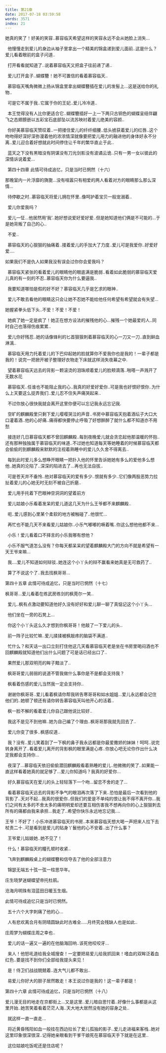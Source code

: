```yaml
---
title: 第21章
date: 2017-07-18 03:59:58
words: 3571
index: 21
---
```

<!-- deleteAbove -->


她真的笑了！好美的笑容..慕容临天希望这样的笑容永远不会从她脸上消失...





  他慢慢走到爱儿的身边从袖子里拿出一个精美的锦盒递到爱儿面前..这是什么？爱儿看着眼前的盒子问道..





  打开看看就知道了..说着慕容临天又把盒子往前递了递..





  爱儿打开盒子..蝴蝶簪！她不可置信的看着慕容临天..





  慕容临天嘴角微微上扬从锦盒里拿出蝴蝶簪插在爱儿的发髻上...这是送给你的礼物..





  可是它不属于我..它属于你的王妃..爱儿冷冷道..





  本王觉得没有人比你更适合它..蝴蝶簪插好一上一下两只古铜色的蝴蝶呈结伴翩飞之态翅膀嵌以五彩宝石底部坠以流苏映衬着爱儿绝美的容颜..





  你好美慕容临天赞叹着..一把搂住爱儿的纤纤细腰..低头掳获着爱儿的红唇..这个吻吻得好深好深弥漫着他的浓浓情深就像要把爱儿用力的融进他的身体好永不分离..爱儿迎合着好想就此时间停住让千年的繁华直止于此..





  蓝天之下没有黑暗没有阴谋没有刀光剑影没有波谲云诡..只有一男一女以彼此的深情诉说着爱...

  第四十四章 此情可待成追忆，只是当时已惘然（十六）



那晚室内一片浮靡的旖旎...没有喧嚣只有相爱的两人看着对方的眼睛那么那么深情...





  待停歇之时..慕容临天将爱儿拥在怀里..像呵护着宝贝一般宠溺着..





  爱儿你爱我吗？





  爱儿一怔...他居然用‘我’..她好想说爱好爱好爱..但是她知道他们俩是不可能的...于是她背叛了自己的心..





  不爱..





  慕容临天的心狠狠的抽痛着..搂着爱儿的手加大了力度..爱儿可是我爱你..好爱好爱....



如果我们不是仇人如果我没有误会过你你会爱我吗？





  慕容临天紧张的看着爱儿的眼睛他的眼底满是脆弱..看着如此脆弱的慕容临天爱儿真的有一刻的不忍..慕容临天你为什么要逼我..





  我要知道哪怕是假的好不好？慕容临天几乎是乞求的眼神..





  爱儿不敢去看他的眼睛这只会让她不忍她不能给他任何希望有希望就会有失望...



她握紧拳头低下头..不爱！不爱！不爱！





  她疯了她一定是疯了！她正在想方设法的摧残他的心...摧残一个她最爱的人..同时自己也落得伤痕累累..





  爱儿你好残忍..她的话像锋利的匕首狠狠刺着慕容临天的心一刀又一刀..直到鲜血淋漓..





  慕容临天用力托着爱儿的下巴仰起她的脸就算你不爱我你也是我的！一辈子都是我的！说完一把掀开被子整理好衣物走下床就这样消失夜幕之中.





  望着慕容临天远去的背影一颗滚烫的泪珠顺着爱儿的脸颊滴落..啪嗒一声溅开了无数水花





  慕容临天..任谁也不能阻止我的心..我真的好爱好爱你..可是我也好恨好恨你..为什么上天要这么捉弄我们..爱儿忍不住失声痛哭起来..





  不过你放心很快我就会离开这里你便可以忘记我永远忘记我.





  空旷的麒麟殿里只剩下爱儿嘤嘤哭泣的声音..书房中慕容临天抱着酒坛子大口大口灌着酒..他的心好痛..痛得都快要停止呼吸了好想醉醉了就什么都不知道亦不用愁





  接连好几日慕容临天都不曾回麒麟殿..每到夜晚爱儿就会贪恋起他那温暖的怀抱..还有那种独独属于慕容临天的味道..不过她也知道每天等她睡着的时候慕容临天都会偷偷的到麒麟殿来默默的注视着熟睡中的爱儿久久舍不得离去..





  每到此时爱儿多么想睁开眼睛一把扑入他的怀里告诉她她有多么的爱他多么想他..她真的沦陷了..深深的陷进去了...再也无法自拔..





  可是苍天并不垂怜..他对慕容临天的爱有多少..恨就有多少..它们像两股恶势力拉扯着爱儿的心她无时无刻不被自己折磨..





  爱儿用手托着下巴眼神空洞洞的望着前方





  爱儿姑娘小乐看着发呆的爱儿道这几天为什么王爷都不来麒麟殿..





  呃..爱儿感到心里某个柔软的地方被触碰了..他很忙...





  再忙也不能几天不来看爱儿姑娘你..小乐气嘟嘟的噘着嘴..你这么想他他都不来...





  小乐！爱儿看着口不择言的小乐我哪有想他？





  小乐不服气道怎么没有？你每天都呆呆的望着麒麟殿大门的方向不就是希望有一天王爷来嘛...





  我....爱儿不知道如何辩驳..她连这个小丫头的辩不赢看来她真是无可救药了..





  算了不说这个了..我去找枫哥哥...





第四十五章 此情可待成追忆，只是当时已惘然（十七）



枫哥哥...爱儿看着在练武房练剑的枫莞尔一笑..





  爱儿..枫有点激动要知道他好久没有好好和爱儿聊一聊了真惦记这个小丫头...





  他们坐在一旁的石凳上...





  你这个小丫头这么久才想到你枫哥哥！他敲了一下爱儿的头..





  前一阵子比较忙嘛..爱儿揉揉被枫敲疼的脑袋不满道..





  忙什么？和天话一出口立刻打住他这几天看慕容临天老是坐在书房里喝闷酒也不回麒麟殿就知道他们出什么问题了可是话已经出口了..





  果然爱儿那双明亮的眸子黯淡了..





  枫哥哥爱儿弱弱的说道不管我做什么事你是不是都会支持我？





  枫看着伤感的爱儿当然我一定会支持你..





  谢谢你枫哥哥..爱儿看着枫请你帮我转告寒哥哥和如水姐姐...爱儿永远都会记住他们的..她顿了顿还有请你转告慕容临天叫他开心的活着..





  枫一脸不解的看着爱儿你自己跟他说比较好..





  我这不是见不到他嘛..她为自己编了个理由..枫哥哥那我就先回去了..





  爱儿你变了很多..枫感叹道..





  我？没有..爱儿笑着刮了一下枫的鼻子我永远都是你最爱撒娇的妹妹！呵呵..说完转身离开了..看着爱儿离开的背影枫的眼里满是心疼..你放心吧无论你作出什么决定我都会支持你...





  夜深了...慕容临天依旧偷偷潜回麒麟殿看着熟睡的爱儿..他微微的笑了..如果能一直这样看着她真的就足够了...爱儿你知道吗？我真的好爱你...





  好久慕容临天在爱儿的头上轻轻落下一个吻...留恋不舍的走了...





  看着慕容临天远去的背影不争气的眼泪再次落了下来..恐怕是最后一次看到他的背影了..天对不起...我真的很爱你..但我们的爱是不单纯的恨让我不得不离开你...我们之间有太多的不舍太多的痛明明爱却还要互相伤害我不想再向你的心上狠狠刺去所有的痛都由我来承担...我走了..希望你快乐永远地忘记我....









王爷！不好了！小乐冲进慕容临天的书房..本来慕容临天想大喝一声把来人拉下去杖责二十..可是看到是爱儿的贴身丫鬟他的心不安着..出了什么事？





  王爷爱儿姑娘她..她不见了！





  什么！慕容临天的瞳孔顿时收紧..





  飞奔到麒麟殿桌上的蝴蝶簪和信夺去了他的全部注意力





  锦瑟无端五十弦一弦一柱思华年。



庄生晓梦迷蝴蝶望帝托杜鹃。



沧海月明珠有泪蓝田日暖玉生烟。



此情可待成追忆只是当时已惘然。





  五十六个大字刺痛了他的心...





  人有悲欢离合月有阴晴圆缺此时古难全.....月终究会残缺人也是如此..



庄周梦为蝴蝶庄周之幸也..





  爱儿的话一遍又一遍的在他脑海回响..该死他咬咬牙...





  来人！他怒吼道给我全城搜查！一定要把易爱儿给我抓回来！嗜血的双眸泛着血红色..要是找不到你们全部给我提头来见！





  是！侍卫们战战兢兢着..连大气儿都不敢出..





  易爱儿你好大的胆子居然敢走！本王说过你是我的！这一辈子都是！















第四十六章 此情可待成追忆，只是当时已惘然（十八）



爱儿漫无目的地走在京都街上...又是这里..爱儿暗自思忖着..好像什么事都是从这里开始..她苦笑着看着茫茫人海..天大地大居然没有她的容身之处..





  就这样一直一直走...





  将近黄昏残阳如血一般挂在西边拉长了爱儿孤独的影子..爱儿走进福来客栈..她对这里印象很深很深..记得她亲眼看到干爹干娘死在慕容临天手下就是在这里..





  这位姑娘吃饭呢还是住店呢？

　
